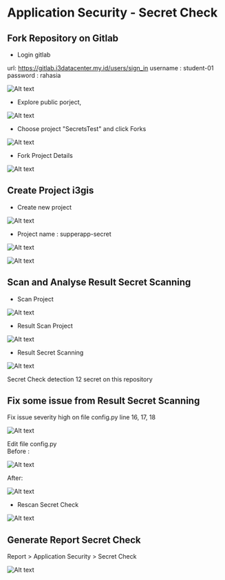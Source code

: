 # Application Security - Secret Check

## Fork Repository on Gitlab

- Login gitlab

url: https://gitlab.i3datacenter.my.id/users/sign_in
username : student-01
password : rahasia

![Alt text](/Chapter-5-SecretCheck/img/08-gitlab-login.png)

- Explore public porject,

![Alt text](/Chapter-5-SecretCheck/img/09-xplore-project.png)

- Choose project "SecretsTest" and click Forks

![Alt text](/Chapter-5-SecretCheck/img/10-fork-project.png)

- Fork Project Details 

![Alt text](/Chapter-5-SecretCheck/img/11-fork-project.png)

## Create Project i3gis

- Create new project 

![Alt text](/Chapter-5-SecretCheck/img/07-i3gis-create-project.png)


- Project name : supperapp-secret

![Alt text](/Chapter-5-SecretCheck/img/11-new-project.png)

![Alt text](/Chapter-5-SecretCheck/img/12-new-project.png)

## Scan and Analyse Result Secret Scanning

- Scan Project

![Alt text](/Chapter-5-SecretCheck/img/13-scan-project.png)

- Result Scan Project

![Alt text](/Chapter-5-SecretCheck/img/14-result-scan.png)

- Result Secret Scanning

![Alt text](/Chapter-5-SecretCheck/img/15-result-secret-check.png)

Secret Check detection 12 secret on this repository

## Fix some issue from Result Secret Scanning

Fix issue severity high on file config.py line 16, 17, 18

![Alt text](/Chapter-5-SecretCheck/img/16-result-secret-check.png)

Edit file config.py <br> 
Before :

![Alt text](/Chapter-5-SecretCheck/img/17-before-fix.png)

After:

![Alt text](/Chapter-5-SecretCheck/img/18-after-fix.png)

- Rescan Secret Check

![Alt text](/Chapter-5-SecretCheck/img/19-result-fixing.png)

## Generate Report Secret Check

Report > Application Security > Secret Check

![Alt text](/Chapter-5-SecretCheck/img/20-report-secret-check.png)
